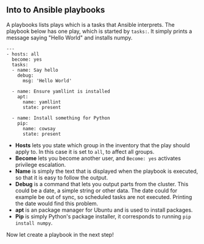 ## Into to Ansible playbooks

A playbooks lists plays which is a tasks that Ansible interprets. The playbook below has one play, which is started by `tasks:`. It simply prints a message saying "Hello World" and installs numpy.

    ---
    - hosts: all
      become: yes
      tasks:
      - name: Say hello
        debug:
          msg: 'Hello World'

      - name: Ensure yamllint is installed
        apt:
          name: yamllint
          state: present

      - name: Install something for Python
        pip:
          name: cowsay
          state: present


- __Hosts__ lets you state which group in the inventory that the play should apply to. In this case it is set to `all`, to affect all groups.
- __Become__ lets you become another user, and `Become: yes` activates privilege escalation.
- __Name__ is simply the text that is displayed when the playbook is executed, so that it is easy to follow the output.
- __Debug__ is a command that lets you output parts from the cluster. This could be a date, a simple string or other data. The date could for example be out of sync, so scheduled tasks are not executed. Printing the date would find this problem.
- __apt__ is an package manager for Ubuntu and is used to install packages.
- __Pip__ is simply Python's package installer, it corresponds to running `pip install numpy`.


Now let create a playbook in the next step!
